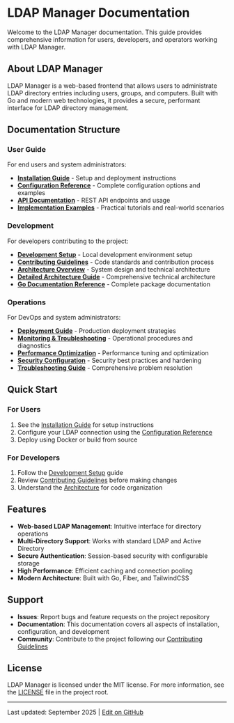 # LDAP Manager Documentation

Welcome to the LDAP Manager documentation. This guide provides comprehensive information for users, developers, and operators working with LDAP Manager.

## About LDAP Manager

LDAP Manager is a web-based frontend that allows users to administrate LDAP directory entries including users, groups, and computers. Built with Go and modern web technologies, it provides a secure, performant interface for LDAP directory management.

## Documentation Structure

### User Guide

For end users and system administrators:

- **[Installation Guide](user-guide/installation.md)** - Setup and deployment instructions
- **[Configuration Reference](user-guide/configuration.md)** - Complete configuration options and examples
- **[API Documentation](user-guide/api.md)** - REST API endpoints and usage
- **[Implementation Examples](user-guide/implementation-examples.md)** - Practical tutorials and real-world scenarios

### Development

For developers contributing to the project:

- **[Development Setup](development/setup.md)** - Local development environment setup
- **[Contributing Guidelines](development/contributing.md)** - Code standards and contribution process
- **[Architecture Overview](development/architecture.md)** - System design and technical architecture
- **[Detailed Architecture Guide](development/architecture-detailed.md)** - Comprehensive technical architecture
- **[Go Documentation Reference](development/go-doc-reference.md)** - Complete package documentation

### Operations

For DevOps and system administrators:

- **[Deployment Guide](operations/deployment.md)** - Production deployment strategies
- **[Monitoring & Troubleshooting](operations/monitoring.md)** - Operational procedures and diagnostics
- **[Performance Optimization](operations/performance-optimization.md)** - Performance tuning and optimization
- **[Security Configuration](operations/security-configuration.md)** - Security best practices and hardening
- **[Troubleshooting Guide](operations/troubleshooting.md)** - Comprehensive problem resolution

## Quick Start

### For Users

1. See the [Installation Guide](user-guide/installation.md) for setup instructions
2. Configure your LDAP connection using the [Configuration Reference](user-guide/configuration.md)
3. Deploy using Docker or build from source

### For Developers

1. Follow the [Development Setup](development/setup.md) guide
2. Review [Contributing Guidelines](development/contributing.md) before making changes
3. Understand the [Architecture](development/architecture.md) for code organization

## Features

- **Web-based LDAP Management**: Intuitive interface for directory operations
- **Multi-Directory Support**: Works with standard LDAP and Active Directory
- **Secure Authentication**: Session-based security with configurable storage
- **High Performance**: Efficient caching and connection pooling
- **Modern Architecture**: Built with Go, Fiber, and TailwindCSS

## Support

- **Issues**: Report bugs and feature requests on the project repository
- **Documentation**: This documentation covers all aspects of installation, configuration, and development
- **Community**: Contribute to the project following our [Contributing Guidelines](development/contributing.md)

## License

LDAP Manager is licensed under the MIT license. For more information, see the [LICENSE](../LICENSE) file in the project root.

---

Last updated: September 2025 | [Edit on GitHub](../../docs/)
